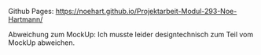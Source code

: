 Github Pages:
 https://noehart.github.io/Projektarbeit-Modul-293-Noe-Hartmann/

Abweichung zum MockUp:
Ich musste leider designtechnisch zum Teil vom MockUp abweichen.
